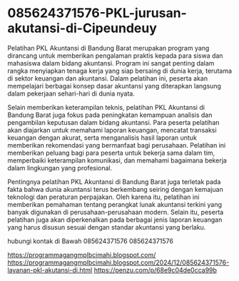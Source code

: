 # 085624371576-PKL-jurusan-akutansi-di-Cipeundeuy
Pelatihan PKL Akuntansi di Bandung Barat merupakan program yang dirancang untuk memberikan pengalaman praktis kepada para siswa dan mahasiswa dalam bidang akuntansi. Program ini sangat penting dalam rangka menyiapkan tenaga kerja yang siap bersaing di dunia kerja, terutama di sektor keuangan dan akuntansi. Dalam pelatihan ini, peserta akan mempelajari berbagai konsep dasar akuntansi yang diterapkan langsung dalam pekerjaan sehari-hari di dunia nyata. 

Selain memberikan keterampilan teknis, pelatihan PKL Akuntansi di Bandung Barat juga fokus pada peningkatan kemampuan analisis dan pengambilan keputusan dalam bidang akuntansi. Para peserta pelatihan akan diajarkan untuk memahami laporan keuangan, mencatat transaksi keuangan dengan akurat, serta menganalisis hasil laporan untuk memberikan rekomendasi yang bermanfaat bagi perusahaan. Pelatihan ini memberikan peluang bagi para peserta untuk bekerja sama dalam tim, memperbaiki keterampilan komunikasi, dan memahami bagaimana bekerja dalam lingkungan yang profesional. 

Pentingnya pelatihan PKL Akuntansi di Bandung Barat juga terletak pada fakta bahwa dunia akuntansi terus berkembang seiring dengan kemajuan teknologi dan peraturan perpajakan. Oleh karena itu, pelatihan ini memberikan pemahaman tentang perangkat lunak akuntansi terkini yang banyak digunakan di perusahaan-perusahaan modern. Selain itu, peserta pelatihan juga akan diperkenalkan pada berbagai jenis laporan keuangan yang harus disusun sesuai dengan standar akuntansi yang berlaku.

hubungi kontak di Bawah
085624371576
085624371576

https://programmagangmplbcimahi.blogspot.com/
https://programmagangmplbcimahi.blogspot.com/2024/12/085624371576-layanan-pkl-akutansi-di.html
https://penzu.com/p/68e9c04de0cca99b

